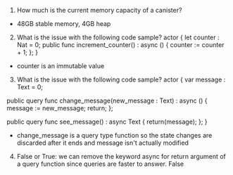 1) How much is the current memory capacity of a canister? 
- 48GB stable memory, 4GB heap

2) What is the issue with the following code sample?
actor {
  let counter : Nat = 0;
  public func increment_counter() : async () {
    counter := counter + 1;
  };
}
- counter is an immutable value

3) What is the issue with the following code sample?
actor {
  var message : Text = 0;

  public query func change_message(new_message : Text) : async () {
    message := new_message;
    return;
  };
  
  public query func see_message() : async Text {
    return(message);
  };
}

- change_message is a query type function so the state changes are discarded after it ends and message isn't actually modified


4) False or True: we can remove the keyword async for return argument of a query function since queries are faster to answer.
False